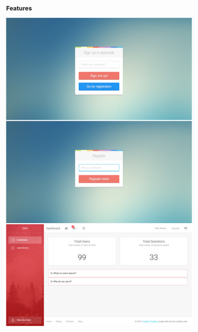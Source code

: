 ### Features

![](https://github.com/arindampradhan/QnA/blob/master/doc/1.png)
![](https://github.com/arindampradhan/QnA/blob/master/doc/2.png)
![](https://github.com/arindampradhan/QnA/blob/master/doc/3.png)